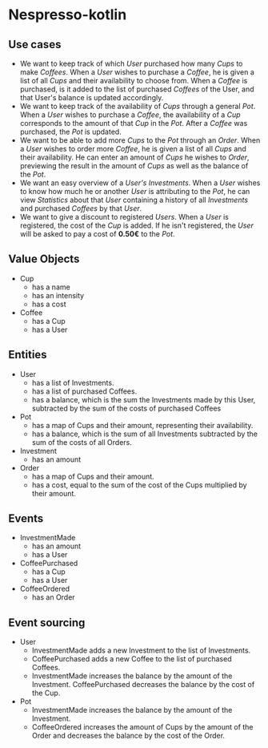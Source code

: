 # Nespresso-kotlin

## Use cases

* We want to keep track of which _User_ purchased how many _Cups_ to make _Coffees_.
  When a _User_ wishes to purchase a _Coffee_, he is given a list of all _Cups_ and their availability to choose from.
  When a _Coffee_ is purchased, is it added to the list of purchased _Coffees_ of the User, and that User's balance is
  updated accordingly.
* We want to keep track of the availability of _Cups_ through a general _Pot_.
  When a _User_ wishes to purchase a _Coffee_, the availability of a _Cup_ corresponds to the amount of that _Cup_ in the _Pot_.
  After a _Coffee_ was purchased, the _Pot_ is updated.
* We want to be able to add more _Cups_ to the _Pot_ through an _Order_.
  When a _User_ wishes to order more _Coffee_, he is given a list of all _Cups_ and their availability.
  He can enter an amount of _Cups_ he wishes to _Order_, previewing the result in the amount of _Cups_ as well as the balance of the _Pot_.
* We want an easy overview of a _User's_ _Investments_.
  When a _User_ wishes to know how much he or another _User_ is attributing to the _Pot_, he can view _Statistics_ about that _User_
  containing a history of all _Investments_ and purchased _Coffees_ by that _User_.
* We want to give a discount to registered _Users_.
  When a _User_ is registered, the cost of the _Cup_ is added. If he isn't registered,
  the _User_ will be asked to pay a cost of **0.50€** to the _Pot_.

## Value Objects

* Cup
    * has a name
    * has an intensity
    * has a cost
* Coffee
    * has a Cup
    * has a User

## Entities

* User
    * has a list of Investments.
    * has a list of purchased Coffees.
    * has a balance, which is the sum the Investments made by this User, subtracted by
       the sum of the costs of purchased Coffees
* Pot
    * has a map of Cups and their amount, representing their availability.
    * has a balance, which is the sum of all Investments subtracted by the sum of the costs of all Orders.
* Investment
    * has an amount
* Order
    * has a map of Cups and their amount.
    * has a cost, equal to the sum of the cost of the Cups multiplied by their amount.

## Events

* InvestmentMade
    * has an amount
    * has a User
* CoffeePurchased
    * has a Cup
    * has a User
* CoffeeOrdered
    * has an Order

## Event sourcing

* User
    * InvestmentMade adds a new Investment to the list of Investments.
    * CoffeePurchased adds a new Coffee to the list of purchased Coffees.
    * InvestmentMade increases the balance by the amount of the Investment.
      CoffeePurchased decreases the balance by the cost of the Cup.
* Pot
    * InvestmentMade increases the balance by the amount of the Investment.
    * CoffeeOrdered increases the amount of Cups by the amount of the Order and decreases the balance by the cost of the Order.